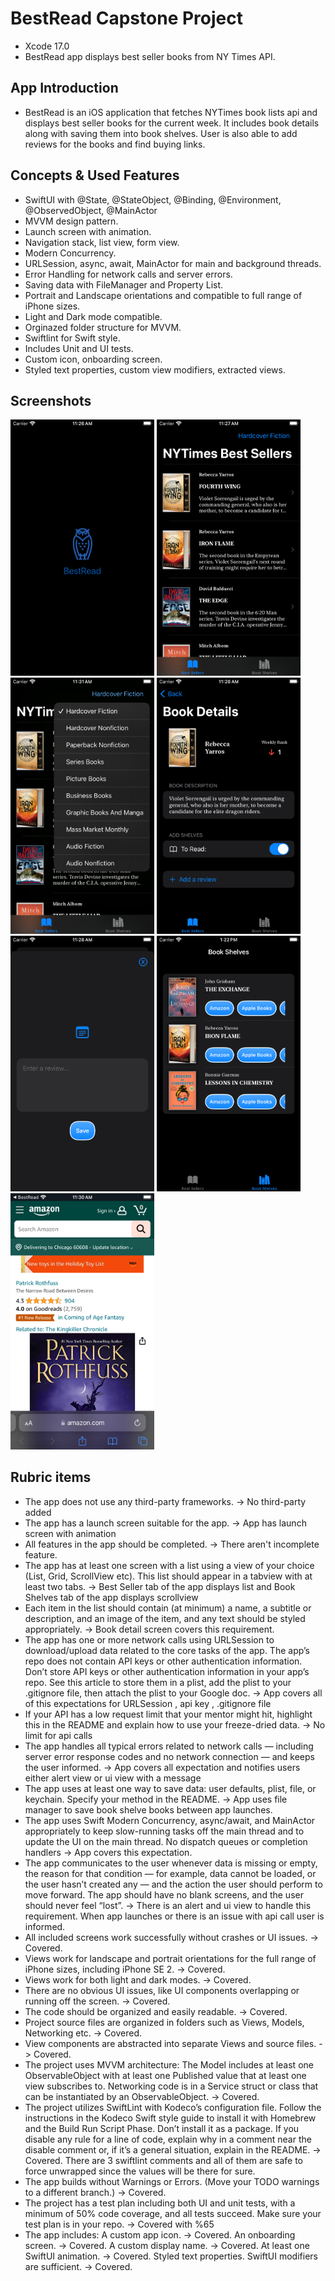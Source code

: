 # BestRead Capstone Project

* Xcode 17.0
* BestRead app displays best seller books from NY Times API.

## App Introduction
* BestRead is an iOS application that fetches NYTimes book lists api and displays best seller books for the current week. It includes book details along with saving them into book shelves. User is also able to add reviews for the books and find buying links.

## Concepts & Used Features
* SwiftUI with @State, @StateObject, @Binding, @Environment, @ObservedObject, @MainActor
* MVVM design pattern.
* Launch screen with animation.
* Navigation stack, list view, form view.
* Modern Concurrency.
* URLSession, async, await, MainActor for main and background threads.
* Error Handling for network calls and server errors.
* Saving data with FileManager and Property List.
* Portrait and Landscape orientations and compatible to full range of iPhone sizes.
* Light and Dark mode compatible.
* Orginazed folder structure for MVVM.
* Swiftlint for Swift style.
* Includes Unit and UI tests.
* Custom icon, onboarding screen.
* Styled text properties, custom view modifiers, extracted views.

## Screenshots

<img src="images/Launch.png" width="230">
<img src="images/Main.png" width="230">
<img src="images/Booklist.png" width="230">
<img src="images/Bookdetail.png" width="230">
<img src="images/Addreview.png" width="230">
<img src="images/Bookshelves.png" width="230">
<img src="images/Buylink.png" width="230">

## Rubric items
* The app does not use any third-party frameworks. -> No third-party added
* The app has a launch screen suitable for the app. -> App has launch screen with animation
* All features in the app should be completed. -> There aren't incomplete feature.
* The app has at least one screen with a list using a view of your choice (List, Grid, ScrollView etc). This list should appear in a tabview with at least two tabs. -> Best Seller tab of the app displays list and Book Shelves tab of the app displays scrollview
* Each item in the list should contain (at minimum) a name, a subtitle or description, and an image of the item, and any text should be styled appropriately. -> Book detail screen covers this requirement.
* The app has one or more network calls using URLSession to download/upload data related to the core tasks of the app. The app’s repo does not contain API keys or other authentication information. Don’t store API keys or other authentication information in your app’s repo. See this article to store them in a plist, add the plist to your .gitignore file, then attach the plist to your Google doc. -> App covers all of this expectations for URLSession , api key , .gitignore file
* If your API has a low request limit that your mentor might hit, highlight this in the README and explain how to use your freeze-dried data. -> No limit for api calls
* The app handles all typical errors related to network calls — including server error response codes and no network connection — and keeps the user informed. -> App covers all expectation and notifies users either alert view or ui view with a message
* The app uses at least one way to save data: user defaults, plist, file, or keychain. Specify your method in the README. -> App uses file manager to save book shelve books between app launches.
* The app uses Swift Modern Concurrency, async/await, and MainActor appropriately to keep slow-running tasks off the main thread and to update the UI on the main thread. No dispatch queues or completion handlers -> App covers this expectation.
* The app communicates to the user whenever data is missing or empty, the reason for that condition — for example, data cannot be loaded, or the user hasn’t created any — and the action the user should perform to move forward. The app should have no blank screens, and the user should never feel “lost”. -> There is an alert and ui view to handle this requirement. When app launches or there is an issue with api call user is informed.
* All included screens work successfully without crashes or UI issues. -> Covered.
* Views work for landscape and portrait orientations for the full range of iPhone sizes, including iPhone SE 2. -> Covered.
* Views work for both light and dark modes. -> Covered.
* There are no obvious UI issues, like UI components overlapping or running off the screen. -> Covered.
* The code should be organized and easily readable. -> Covered.
* Project source files are organized in folders such as Views, Models, Networking etc. -> Covered.
* View components are abstracted into separate Views and source files. -> Covered.
* The project uses MVVM architecture: The Model includes at least one ObservableObject with at least one Published value that at least one view subscribes to. Networking code is in a Service struct or class that can be instantiated by an ObservableObject. -> Covered.
* The project utilizes SwiftLint with Kodeco’s configuration file. Follow the instructions in the Kodeco Swift style guide to install it with Homebrew and the Build Run Script Phase. Don’t install it as a package. If you disable any rule for a line of code, explain why in a comment near the disable comment or, if it’s a general situation, explain in the README. -> Covered. There are 3 swiftlint comments and all of them are safe to force unwrapped since the values will be there for sure.
* The app builds without Warnings or Errors. (Move your TODO warnings to a different branch.) -> Covered.
* The project has a test plan including both UI and unit tests, with a minimum of 50% code coverage, and all tests succeed. Make sure your test plan is in your repo. -> Covered with %65 
* The app includes: A custom app icon. -> Covered. An onboarding screen. -> Covered. A custom display name. -> Covered. At least one SwiftUI animation. -> Covered. Styled text properties. SwiftUI modifiers are sufficient. -> Covered.
